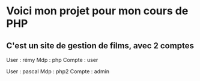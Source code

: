 # Voici mon projet pour mon cours de PHP
## C'est un site de gestion de films, avec 2 comptes

User : rémy
Mdp : php
Compte : user

User : pascal
Mdp : php2
Compte : admin
